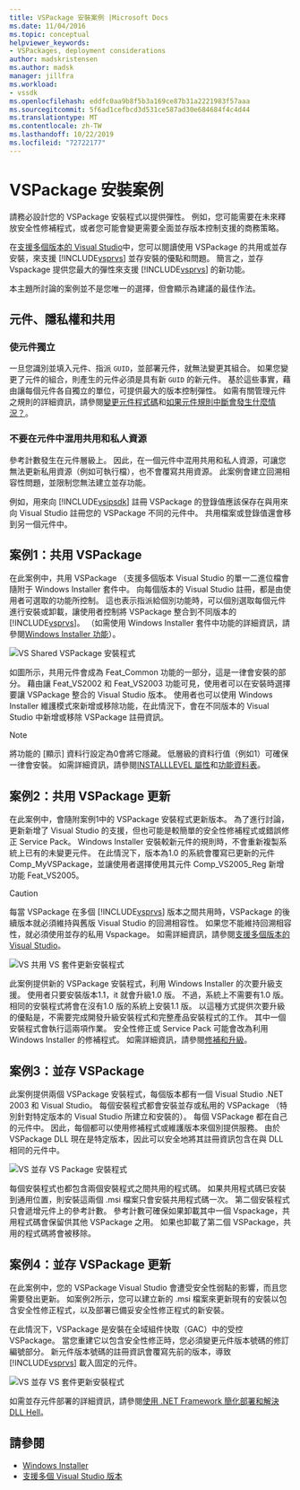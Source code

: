 ```yaml
---
title: VSPackage 安裝案例 |Microsoft Docs
ms.date: 11/04/2016
ms.topic: conceptual
helpviewer_keywords:
- VSPackages, deployment considerations
author: madskristensen
ms.author: madsk
manager: jillfra
ms.workload:
- vssdk
ms.openlocfilehash: eddfc0aa9b8f5b3a169ce87b31a2221983f57aaa
ms.sourcegitcommit: 5f6ad1cefbcd3d531ce587ad30e684684f4c4d44
ms.translationtype: MT
ms.contentlocale: zh-TW
ms.lasthandoff: 10/22/2019
ms.locfileid: "72722177"
---
```

# <a name="vspackage-setup-scenarios"></a>VSPackage 安裝案例

請務必設計您的 VSPackage 安裝程式以提供彈性。 例如，您可能需要在未來釋放安全性修補程式，或者您可能會變更需要全面並存版本控制支援的商務策略。

在[支援多個版本的 Visual Studio](../../extensibility/supporting-multiple-versions-of-visual-studio.md)中，您可以閱讀使用 VSPackage 的共用或並存安裝，來支援 [!INCLUDE[vsprvs](../../code-quality/includes/vsprvs_md.md)] 並存安裝的優點和問題。 簡言之，並存 Vspackage 提供您最大的彈性來支援 [!INCLUDE[vsprvs](../../code-quality/includes/vsprvs_md.md)] 的新功能。

本主題所討論的案例並不是您唯一的選擇，但會顯示為建議的最佳作法。

## <a name="components-privacy-and-sharing"></a>元件、隱私權和共用

### <a name="make-your-components-independent"></a>使元件獨立

一旦您識別並填入元件、指派 `GUID`，並部署元件，就無法變更其組合。 如果您變更了元件的組合，則產生的元件必須是具有新 `GUID` 的新元件。 基於這些事實，藉由讓每個元件各自獨立的單位，可提供最大的版本控制彈性。 如需有關管理元件之規則的詳細資訊，請參閱[變更元件程式碼](/windows/desktop/Msi/changing-the-component-code)和[如果元件規則中斷會發生什麼情況？](/windows/desktop/Msi/what-happens-if-the-component-rules-are-broken)。

### <a name="do-not-mix-shared-and-private-resources-in-a-component"></a>不要在元件中混用共用和私人資源

參考計數發生在元件層級上。 因此，在一個元件中混用共用和私人資源，可讓您無法更新私用資源（例如可執行檔），也不會覆寫共用資源。 此案例會建立回溯相容性問題，並限制您無法建立並存功能。

例如，用來向 [!INCLUDE[vsipsdk](../../extensibility/includes/vsipsdk_md.md)] 註冊 VSPackage 的登錄值應該保存在與用來向 Visual Studio 註冊您的 VSPackage 不同的元件中。 共用檔案或登錄值還會移到另一個元件中。

## <a name="scenario-1-shared-vspackage"></a>案例1：共用 VSPackage

在此案例中，共用 VSPackage （支援多個版本 Visual Studio 的單一二進位檔會隨附于 Windows Installer 套件中。 向每個版本的 Visual Studio 註冊，都是由使用者可選取的功能所控制。 這也表示指派給個別功能時，可以個別選取每個元件進行安裝或卸載，讓使用者控制將 VSPackage 整合到不同版本的 [!INCLUDE[vsprvs](../../code-quality/includes/vsprvs_md.md)]。 （如需使用 Windows Installer 套件中功能的詳細資訊，請參閱[Windows Installer 功能](/windows/desktop/Msi/windows-installer-features)）。

![VS Shared VSPackage 安裝程式](../../extensibility/internals/media/vs_sharedpackage.gif "VS_SharedPackage")

如圖所示，共用元件會成為 Feat_Common 功能的一部分，這是一律會安裝的部分。 藉由讓 Feat_VS2002 和 Feat_VS2003 功能可見，使用者可以在安裝時選擇要讓 VSPackage 整合的 Visual Studio 版本。 使用者也可以使用 Windows Installer 維護模式來新增或移除功能，在此情況下，會在不同版本的 Visual Studio 中新增或移除 VSPackage 註冊資訊。

> [!NOTE]
> 將功能的 [顯示] 資料行設定為0會將它隱藏。 低層級的資料行值（例如1）可確保一律會安裝。 如需詳細資訊，請參閱[INSTALLLEVEL 屬性](/windows/desktop/Msi/installlevel)和[功能資料表](/windows/desktop/Msi/feature-table)。

## <a name="scenario-2-shared-vspackage-update"></a>案例2：共用 VSPackage 更新

在此案例中，會隨附案例1中的 VSPackage 安裝程式更新版本。 為了進行討論，更新新增了 Visual Studio 的支援，但也可能是較簡單的安全性修補程式或錯誤修正 Service Pack。 Windows Installer 安裝較新元件的規則時，不會重新複製系統上已有的未變更元件。 在此情況下，版本為1.0 的系統會覆寫已更新的元件 Comp_MyVSPackage，並讓使用者選擇使用其元件 Comp_VS2005_Reg 新增功能 Feat_VS2005。

> [!CAUTION]
> 每當 VSPackage 在多個 [!INCLUDE[vsprvs](../../code-quality/includes/vsprvs_md.md)] 版本之間共用時，VSPackage 的後續版本就必須維持與舊版 Visual Studio 的回溯相容性。 如果您不能維持回溯相容性，就必須使用並存的私用 Vspackage。 如需詳細資訊，請參閱[支援多個版本的 Visual Studio](../../extensibility/supporting-multiple-versions-of-visual-studio.md)。

![VS 共用 VS 套件更新安裝程式](../../extensibility/internals/media/vs_sharedpackageupdate.gif "VS_SharedPackageUpdate")

此案例提供新的 VSPackage 安裝程式，利用 Windows Installer 的次要升級支援。 使用者只要安裝版本1.1，it 就會升級1.0 版。 不過，系統上不需要有1.0 版。 相同的安裝程式將會在沒有1.0 版的系統上安裝1.1 版。 以這種方式提供次要升級的優點是，不需要完成開發升級安裝程式和完整產品安裝程式的工作。 其中一個安裝程式會執行這兩項作業。 安全性修正或 Service Pack 可能會改為利用 Windows Installer 的修補程式。 如需詳細資訊，請參閱[修補和升級](/windows/desktop/Msi/patching-and-upgrades)。

## <a name="scenario-3-side-by-side-vspackage"></a>案例3：並存 VSPackage

此案例提供兩個 VSPackage 安裝程式，每個版本都有一個 Visual Studio .NET 2003 和 Visual Studio。 每個安裝程式都會安裝並存或私用的 VSPackage （特別針對特定版本的 Visual Studio 所建立和安裝的）。 每個 VSPackage 都在自己的元件中。 因此，每個都可以使用修補程式或維護版本來個別提供服務。 由於 VSPackage DLL 現在是特定版本，因此可以安全地將其註冊資訊包含在與 DLL 相同的元件中。

![VS 並存 VS Package 安裝程式](../../extensibility/internals/media/vs_sbys_package.gif "VS_SbyS_Package")

每個安裝程式也都包含兩個安裝程式之間共用的程式碼。 如果共用程式碼已安裝到通用位置，則安裝這兩個 .msi 檔案只會安裝共用程式碼一次。 第二個安裝程式只會遞增元件上的參考計數。 參考計數可確保如果卸載其中一個 Vspackage，共用程式碼會保留供其他 VSPackage 之用。 如果也卸載了第二個 VSPackage，共用的程式碼將會被移除。

## <a name="scenario-4-side-by-side-vspackage-update"></a>案例4：並存 VSPackage 更新

在此案例中，您的 VSPackage Visual Studio 會遭受安全性弱點的影響，而且您需要發出更新。 如案例2所示，您可以建立新的 .msi 檔案來更新現有的安裝以包含安全性修正程式，以及部署已備妥安全性修正程式的新安裝。

在此情況下，VSPackage 是安裝在全域組件快取（GAC）中的受控 VSPackage。 當您重建它以包含安全性修正時，您必須變更元件版本號碼的修訂編號部分。 新元件版本號碼的註冊資訊會覆寫先前的版本，導致 [!INCLUDE[vsprvs](../../code-quality/includes/vsprvs_md.md)] 載入固定的元件。

![VS 並存 VS 套件更新安裝程式](../../extensibility/internals/media/vs_sbys_packageupdate.gif "VS_SbyS_PackageUpdate")

如需並存元件部署的詳細資訊，請參閱[使用 .NET Framework 簡化部署和解決 DLL Hell](https://msdn.microsoft.com/library/ms973843.aspx)。

## <a name="see-also"></a>請參閱

- [Windows Installer](/windows/desktop/Msi/windows-installer-portal)
- [支援多個 Visual Studio 版本](../../extensibility/supporting-multiple-versions-of-visual-studio.md)